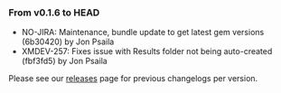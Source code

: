 ### From v0.1.6 to HEAD

- NO-JIRA: Maintenance, bundle update to get latest gem versions (6b30420) by Jon Psaila
- XMDEV-257: Fixes issue with Results folder not being auto-created (fbf3fd5) by Jon Psaila

Please see our [releases](https://github.com/devxiongmao/power-flow-analysis/releases) page for previous changelogs per version.

